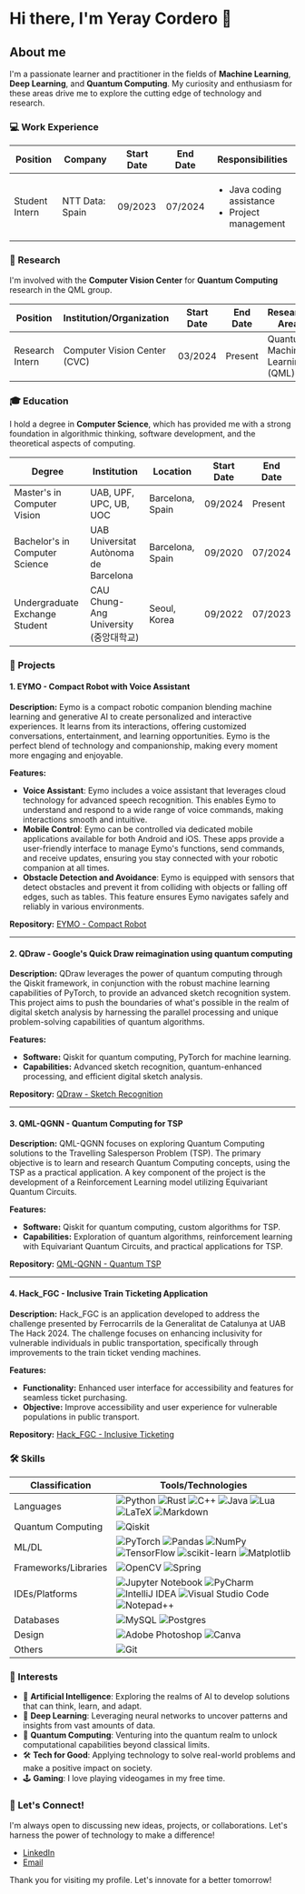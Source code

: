 # Hi there, I'm Yeray Cordero 👋

## About me

I'm a passionate learner and practitioner in the fields of **Machine Learning**, **Deep Learning**, and **Quantum Computing**. My curiosity and enthusiasm for these areas drive me to explore the cutting edge of technology and research.

### 💻 Work Experience

| Position        | Company          | Start Date | End Date   | Responsibilities                                                    
|-----------------|------------------|------------|------------|---------------------------------------------------------------------
| Student Intern  | NTT Data: Spain  | 09/2023    | 07/2024    | <ul><li>Java coding assistance</li><li>Project management</li></ul> 


### 🔬 Research

I'm involved with the **Computer Vision Center** for **Quantum Computing** research in the QML group.

| Position        | Institution/Organization       | Start Date | End Date   | Research Area                  
|-----------------|--------------------------------|------------|------------|--------------------------------
| Research Intern | Computer Vision Center (CVC)   | 03/2024    | Present    | Quantum Machine Learning (QML) 

### 🎓 Education

I hold a degree in **Computer Science**, which has provided me with a strong foundation in algorithmic thinking, software development, and the theoretical aspects of computing.

| Degree           | Institution                        | Location      | Start Date | End Date   
|------------------|------------------------------------|---------------|------------|------------
| Master's in Computer Vision | UAB, UPF, UPC, UB, UOC | Barcelona, Spain | 09/2024 | Present
| Bachelor's in Computer Science | UAB Universitat Autònoma de Barcelona | Barcelona, Spain | 09/2020    | 07/2024    
| Undergraduate Exchange Student | CAU Chung-Ang University (중앙대학교)     | Seoul, Korea         | 09/2022    | 07/2023   

### 🎯 Projects
#### 1. EYMO - Compact Robot with Voice Assistant
**Description:**
Eymo is a compact robotic companion blending machine learning and generative AI to create personalized and interactive experiences. It learns from its interactions, offering customized conversations, entertainment, and learning opportunities. Eymo is the perfect blend of technology and companionship, making every moment more engaging and enjoyable.

**Features:**
- **Voice Assistant**: Eymo includes a voice assistant that leverages cloud technology for advanced speech recognition. This enables Eymo to understand and respond to a wide range of voice commands, making interactions smooth and intuitive.
- **Mobile Control**: Eymo can be controlled via dedicated mobile applications available for both Android and iOS. These apps provide a user-friendly interface to manage Eymo's functions, send commands, and receive updates, ensuring you stay connected with your robotic companion at all times.
- **Obstacle Detection and Avoidance**: Eymo is equipped with sensors that detect obstacles and prevent it from colliding with objects or falling off edges, such as tables. This feature ensures Eymo navigates safely and reliably in various environments.

**Repository:** [EYMO - Compact Robot](https://github.com/xavi-burgos99/eymo)

---

#### 2. QDraw - Google's Quick Draw reimagination using quantum computing

**Description:**
QDraw leverages the power of quantum computing through the Qiskit framework, in conjunction with the robust machine learning capabilities of PyTorch, to provide an advanced sketch recognition system. This project aims to push the boundaries of what's possible in the realm of digital sketch analysis by harnessing the parallel processing and unique problem-solving capabilities of quantum algorithms.

**Features:**
- **Software:** Qiskit for quantum computing, PyTorch for machine learning.
- **Capabilities:** Advanced sketch recognition, quantum-enhanced processing, and efficient digital sketch analysis.

**Repository:** [QDraw - Sketch Recognition](https://github.com/yeray142/QDraw)

---

#### 3. QML-QGNN - Quantum Computing for TSP

**Description:**
QML-QGNN focuses on exploring Quantum Computing solutions to the Travelling Salesperson Problem (TSP). The primary objective is to learn and research Quantum Computing concepts, using the TSP as a practical application. A key component of the project is the development of a Reinforcement Learning model utilizing Equivariant Quantum Circuits.

**Features:**
- **Software:** Qiskit for quantum computing, custom algorithms for TSP.
- **Capabilities:** Exploration of quantum algorithms, reinforcement learning with Equivariant Quantum Circuits, and practical applications for TSP.

**Repository:** [QML-QGNN - Quantum TSP](https://github.com/yeray142/QML-QGNN)

---

#### 4. Hack_FGC - Inclusive Train Ticketing Application

**Description:**
Hack_FGC is an application developed to address the challenge presented by Ferrocarrils de la Generalitat de Catalunya at UAB The Hack 2024. The challenge focuses on enhancing inclusivity for vulnerable individuals in public transportation, specifically through improvements to the train ticket vending machines.

**Features:**
- **Functionality:** Enhanced user interface for accessibility and features for seamless ticket purchasing.
- **Objective:** Improve accessibility and user experience for vulnerable populations in public transport.

**Repository:** [Hack_FGC - Inclusive Ticketing](https://github.com/GabrielJuan349/Hack_FGC)

### 🛠️ Skills

| Classification    | Tools/Technologies                                                                                                                                                     |
|-------------------|------------------------------------------------------------------------------------------------------------------------------------------------------------------------|
| Languages | ![Python](https://img.shields.io/badge/PyThon-3670A0.svg?style=for-the-badge&logo=Python&logoColor=ffdd54) ![Rust](https://img.shields.io/badge/rust-%23000000.svg?style=for-the-badge&logo=rust&logoColor=white) ![C++](https://img.shields.io/badge/c++-%2300599C.svg?style=for-the-badge&logo=c%2B%2B&logoColor=white) ![Java](https://img.shields.io/badge/java-%23ED8B00.svg?style=for-the-badge&logo=openjdk&logoColor=white)  ![Lua](https://img.shields.io/badge/lua-%232C2D72.svg?style=for-the-badge&logo=lua&logoColor=white) ![LaTeX](https://img.shields.io/badge/latex-%23008080.svg?style=for-the-badge&logo=latex&logoColor=white) ![Markdown](https://img.shields.io/badge/markdown-%23000000.svg?style=for-the-badge&logo=markdown&logoColor=white) |
| Quantum Computing | ![Qiskit](https://img.shields.io/badge/Qiskit-%236929C4.svg?style=for-the-badge&logo=Qiskit&logoColor=white)                                                                                       |
| ML/DL             | ![PyTorch](https://img.shields.io/badge/PyTorch-%23EE4C2C.svg?style=for-the-badge&logo=PyTorch&logoColor=white) ![Pandas](https://img.shields.io/badge/pandas-%23150458.svg?style=for-the-badge&logo=pandas&logoColor=white) ![NumPy](https://img.shields.io/badge/numpy-%23013243.svg?style=for-the-badge&logo=numpy&logoColor=white) ![TensorFlow](https://img.shields.io/badge/TensorFlow-%23FF6F00.svg?style=for-the-badge&logo=TensorFlow&logoColor=white) ![scikit-learn](https://img.shields.io/badge/scikit--learn-%23F7931E.svg?style=for-the-badge&logo=scikit-learn&logoColor=white) ![Matplotlib](https://img.shields.io/badge/Matplotlib-%23ffffff.svg?style=for-the-badge&logo=Matplotlib&logoColor=black) |
| Frameworks/Libraries | ![OpenCV](https://img.shields.io/badge/opencv-%23white.svg?style=for-the-badge&logo=opencv&logoColor=white) ![Spring](https://img.shields.io/badge/spring-%236DB33F.svg?style=for-the-badge&logo=spring&logoColor=white) |
| IDEs/Platforms | ![Jupyter Notebook](https://img.shields.io/badge/jupyter-%23FA0F00.svg?style=for-the-badge&logo=jupyter&logoColor=white) ![PyCharm](https://img.shields.io/badge/pycharm-143?style=for-the-badge&logo=pycharm&logoColor=black&color=black&labelColor=green) ![IntelliJ IDEA](https://img.shields.io/badge/IntelliJIDEA-000000.svg?style=for-the-badge&logo=intellij-idea&logoColor=white) ![Visual Studio Code](https://img.shields.io/badge/Visual%20Studio%20Code-0078d7.svg?style=for-the-badge&logo=visual-studio-code&logoColor=white) ![Notepad++](https://img.shields.io/badge/Notepad++-90E59A.svg?style=for-the-badge&logo=notepad%2b%2b&logoColor=black) |
| Databases | ![MySQL](https://img.shields.io/badge/mysql-4479A1.svg?style=for-the-badge&logo=mysql&logoColor=white) ![Postgres](https://img.shields.io/badge/postgres-%23316192.svg?style=for-the-badge&logo=postgresql&logoColor=white) |
| Design | ![Adobe Photoshop](https://img.shields.io/badge/adobe%20photoshop-%2331A8FF.svg?style=for-the-badge&logo=adobe%20photoshop&logoColor=white) ![Canva](https://img.shields.io/badge/Canva-%2300C4CC.svg?style=for-the-badge&logo=Canva&logoColor=white) |
| Others | ![Git](https://img.shields.io/badge/git-%23F05033.svg?style=for-the-badge&logo=git&logoColor=white) |

### 💜 Interests

- 🤖 **Artificial Intelligence**: Exploring the realms of AI to develop solutions that can think, learn, and adapt.
- 🚀 **Deep Learning**: Leveraging neural networks to uncover patterns and insights from vast amounts of data.
- 🌌 **Quantum Computing**: Venturing into the quantum realm to unlock computational capabilities beyond classical limits.
- 🛠️ **Tech for Good**: Applying technology to solve real-world problems and make a positive impact on society.
- 🕹️ **Gaming**: I love playing videogames in my free time.

### 📧 Let's Connect!

I'm always open to discussing new ideas, projects, or collaborations. Let's harness the power of technology to make a difference!

- [LinkedIn](https://www.linkedin.com/in/yeray142/)
- [Email](mailto:yeray142@pm.me)

Thank you for visiting my profile. Let's innovate for a better tomorrow!
